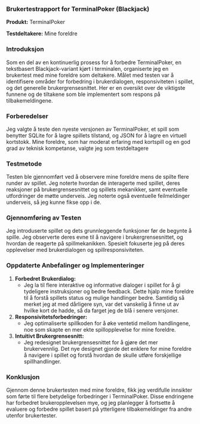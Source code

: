 ### Brukertestrapport for TerminalPoker (Blackjack)

**Produkt:** TerminalPoker

**Testdeltakere:** Mine foreldre

### Introduksjon

Som en del av en kontinuerlig prosess for å forbedre TerminalPoker, en tekstbasert Blackjack-variant kjørt i terminalen, organiserte jeg en brukertest med mine foreldre som deltakere. Målet med testen var å identifisere områder for forbedring i brukerdialogen, responsiviteten i spillet, og det generelle brukergrensesnittet. Her er en oversikt over de viktigste funnene og de tiltakene som ble implementert som respons på tilbakemeldingene.

### Forberedelser

Jeg valgte å teste den nyeste versjonen av TerminalPoker, et spill som benytter SQLite for å lagre spillets tilstand, og JSON for å lagre en virtuell kortstokk. Mine foreldre, som har moderat erfaring med kortspill og en god grad av teknisk kompetanse, valgte jeg som testdeltagere

### Testmetode

Testen ble gjennomført ved å observere mine foreldre mens de spilte flere runder av spillet. Jeg noterte hvordan de interagerte med spillet, deres reaksjoner på brukergrensesnittet og spillets mekanikker, samt eventuelle utfordringer de møtte underveis. Jeg noterte også eventuelle feilmeldinger underveis, så jeg kunne fikse opp i de.

### Gjennomføring av Testen

Jeg introduserte spillet og dets grunnleggende funksjoner før de begynte å spille. Jeg observerte deres evne til å navigere i brukergrensesnittet, og hvordan de reagerte på spillmekanikken. Spesielt fokuserte jeg på deres opplevelser med brukerdialogen og spillresponsiviteten.

### Oppdaterte Anbefalinger og Implementeringer

1. **Forbedret Brukerdialog:**
    - Jeg la til flere interaktive og informative dialoger i spillet for å gi tydeligere instruksjoner og bedre feedback. Dette hjalp mine foreldre til å forstå spillets status og mulige handlinger bedre. Samtidig så merket jeg at med dårligere syn, var det vanskelig å finne ut av hvilke kort de hadde, så da farget jeg de blå i senere versjoner.
2. **Responsivitetsforbedringer:**
    - Jeg optimaliserte spillkoden for å øke ventetid mellom handlingene, noe som skapte en mer ekte spillopplevelse for mine foreldre.
3. **Intuitivt Brukergrensesnitt:**
    - Jeg redesignet brukergrensesnittet for å gjøre det mer brukervennlig. Det nye designet gjorde det enklere for mine foreldre å navigere i spillet og forstå hvordan de skulle utføre forskjellige spillhandlinger.

### Konklusjon

Gjennom denne brukertesten med mine foreldre, fikk jeg verdifulle innsikter som førte til flere betydelige forbedringer i TerminalPoker. Disse endringene har forbedret brukeropplevelsen mye, og jeg planlegger å fortsette å evaluere og forbedre spillet basert på ytterligere tilbakemeldinger fra andre utenfor brukertester.
